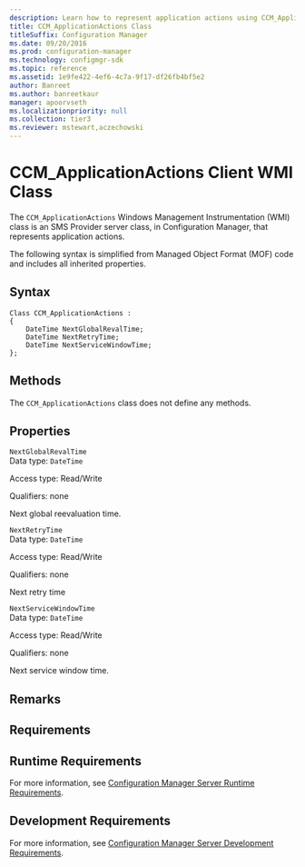 ```yaml
---
description: Learn how to represent application actions using CCM_ApplicationActions class in Configuration Manager.
title: CCM_ApplicationActions Class
titleSuffix: Configuration Manager
ms.date: 09/20/2016
ms.prod: configuration-manager
ms.technology: configmgr-sdk
ms.topic: reference
ms.assetid: 1e9fe422-4ef6-4c7a-9f17-df26fb4bf5e2
author: Banreet
ms.author: banreetkaur
manager: apoorvseth
ms.localizationpriority: null
ms.collection: tier3
ms.reviewer: mstewart,aczechowski
---
```

# CCM_ApplicationActions Client WMI Class
The `CCM_ApplicationActions` Windows Management Instrumentation (WMI) class is an SMS Provider server class, in Configuration Manager, that represents application actions.   

 The following syntax is simplified from Managed Object Format (MOF) code and includes all inherited properties.  

## Syntax  

```  
Class CCM_ApplicationActions :    
{  
    DateTime NextGlobalRevalTime;  
    DateTime NextRetryTime;  
    DateTime NextServiceWindowTime;  
};  
```  

## Methods  
 The `CCM_ApplicationActions` class does not define any methods.  

## Properties  
 `NextGlobalRevalTime`  
 Data type: `DateTime`  

 Access type: Read/Write  

 Qualifiers: none  

 Next global reevaluation time.    

 `NextRetryTime`  
 Data type: `DateTime`  

 Access type: Read/Write  

 Qualifiers: none  

 Next retry time    

 `NextServiceWindowTime`  
 Data type: `DateTime`  

 Access type: Read/Write  

 Qualifiers: none  

 Next service window time.    

## Remarks  

## Requirements  

## Runtime Requirements  
 For more information, see [Configuration Manager Server Runtime Requirements](../../../../../develop/core/reqs/server-runtime-requirements.md).  

## Development Requirements  
 For more information, see [Configuration Manager Server Development Requirements](../../../../../develop/core/reqs/server-development-requirements.md).
